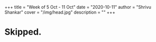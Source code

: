 +++
title = "Week of 5 Oct - 11 Oct"
date = "2020-10-11"
author = "Shrivu Shankar"
cover = "/img/head.jpg"
description = ""
+++

# Skipped.